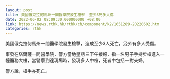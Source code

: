 ```yaml
---
layout: post
title: 美國俄克拉何馬州一間醫學院發生槍擊　至少3死多人傷
date: 2022-06-02 08:09:30.000000000 +08:00
link: https://news.rthk.hk/rthk/ch/component/k2/1651289-20220602.htm
categories: rthk
---
```


美國俄克拉何馬州一間醫學院發生槍擊，造成至少3人死亡，另外有多人受傷。

事發在塔爾薩一間醫學院，警方當地星期三下午接報，指一名男子手持步槍進入一幢醫務大樓，當警察到達現場時，發現多人中槍，死者中包括一對夫婦。

警方說，槍手亦死亡。
